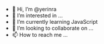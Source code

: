- 👋 Hi, I’m @yerinra
- 👀 I’m interested in ...
- 🌱 I’m currently learning JavaScript
- 💞️ I’m looking to collaborate on ...
- 📫 How to reach me ...

<!---
yerinra/yerinra is a ✨ special ✨ repository because its `README.md` (this file) appears on your GitHub profile.
You can click the Preview link to take a look at your changes.
--->
